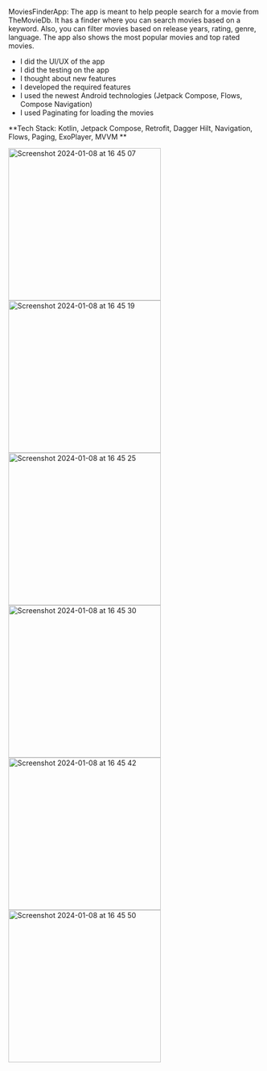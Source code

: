 MoviesFinderApp:
The app is meant to help people search for a movie from TheMovieDb. It has a finder where you can search movies based on a keyword. Also, you can filter movies based on release years, rating, genre, language. The app also shows the most popular movies and top rated movies.
- I did the UI/UX of the app
- I did the testing on the app
- I thought about new features
- I developed the required features
- I used the newest Android technologies (Jetpack Compose, Flows, Compose Navigation)
- I used Paginating for loading the movies 


**Tech Stack: Kotlin, Jetpack Compose, Retrofit, Dagger Hilt, Navigation, Flows, Paging, ExoPlayer, MVVM
**

<img width="303" alt="Screenshot 2024-01-08 at 16 45 07" src="https://github.com/biancapistea/MoviesFinderApp/assets/56589178/dd7bbbf5-e0af-40bd-af60-fe6607ef40d5">
<img width="303" alt="Screenshot 2024-01-08 at 16 45 19" src="https://github.com/biancapistea/MoviesFinderApp/assets/56589178/3e11d2da-eb06-4f39-b5f2-b8c4d02b5f44">
<img width="303" alt="Screenshot 2024-01-08 at 16 45 25" src="https://github.com/biancapistea/MoviesFinderApp/assets/56589178/5de25dbc-b700-4f50-b8dc-e6f090af7f7c">
<img width="303" alt="Screenshot 2024-01-08 at 16 45 30" src="https://github.com/biancapistea/MoviesFinderApp/assets/56589178/9cf7dd19-9f33-4986-93d8-eb8c70c0959e">
<img width="303" alt="Screenshot 2024-01-08 at 16 45 42" src="https://github.com/biancapistea/MoviesFinderApp/assets/56589178/acbb5903-c062-4d83-af4e-439fd62753cb">
<img width="303" alt="Screenshot 2024-01-08 at 16 45 50" src="https://github.com/biancapistea/MoviesFinderApp/assets/56589178/347ed486-2689-4cf4-b55b-9e74c9c6d05f">
